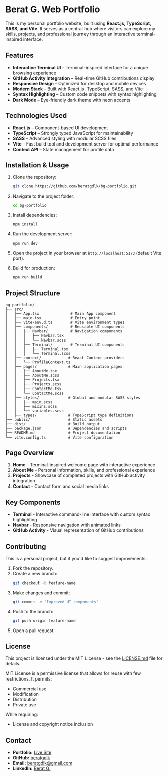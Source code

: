 # Berat G. Web Portfolio

This is my personal portfolio website, built using **React.js, TypeScript, SASS, and Vite**. It serves as a central hub where visitors can explore my skills, projects, and professional journey through an interactive terminal-inspired interface.

## Features

- **Interactive Terminal UI** – Terminal-inspired interface for a unique browsing experience
- **GitHub Activity Integration** – Real-time GitHub contributions display
- **Responsive Design** – Optimized for desktop and mobile devices
- **Modern Stack** – Built with React.js, TypeScript, SASS, and Vite
- **Syntax Highlighting** – Custom code snippets with syntax highlighting
- **Dark Mode** – Eye-friendly dark theme with neon accents

## Technologies Used

- **React.js** – Component-based UI development
- **TypeScript** – Strongly typed JavaScript for maintainability
- **SASS** – Advanced styling with modular SCSS files
- **Vite** – Fast build tool and development server for optimal performance
- **Context API** – State management for profile data

## Installation & Usage

1. Clone the repository:
   ```bash
   git clone https://github.com/beratgdlk/bg-portfolio.git
   ```

2. Navigate to the project folder:
   ```bash
   cd bg-portfolio
   ```

3. Install dependencies:
   ```bash
   npm install
   ```

4. Run the development server:
   ```bash
   npm run dev
   ```

5. Open the project in your browser at `http://localhost:5173` (default Vite port).

6. Build for production:
   ```bash
   npm run build
   ```

## Project Structure

```
bg-portfolio/
├── src/
│   ├── App.tsx              # Main App component
│   ├── main.tsx             # Entry point
│   ├── vite-env.d.ts        # Vite environment types
│   ├── components/          # Reusable UI components
│   │   ├── Navbar/          # Navigation components
│   │   │   ├── Navbar.tsx
│   │   │   └── Navbar.scss
│   │   ├── Terminal/        # Terminal UI components
│   │   │   ├── Terminal.tsx
│   │   │   └── Terminal.scss
│   ├── context/            # React Context providers
│   │   └── ProfileContext.ts
│   ├── pages/              # Main application pages
│   │   ├── AboutMe.tsx
│   │   ├── AboutMe.scss
│   │   ├── Projects.tsx
│   │   ├── Projects.scss
│   │   ├── ContactMe.tsx
│   │   └── ContactMe.scss
│   ├── styles/             # Global and modular SASS styles
│   │   ├── main.scss
│   │   ├── mixins.scss
│   │   └── variables.scss
│   ├── types/              # TypeScript type definitions
├── public/                 # Static assets
├── dist/                   # Build output
├── package.json            # Dependencies and scripts
├── README.md               # Project documentation
└── vite.config.ts          # Vite configuration
```

## Page Overview

1. **Home** - Terminal-inspired welcome page with interactive experience
2. **About Me** - Personal information, skills, and professional experience
3. **Projects** - Showcase of completed projects with GitHub activity integration
4. **Contact** - Contact form and social media links

## Key Components

- **Terminal** - Interactive command-line interface with custom syntax highlighting
- **Navbar** - Responsive navigation with animated links
- **GitHub Activity** - Visual representation of GitHub contributions

## Contributing

This is a personal project, but if you'd like to suggest improvements:

1. Fork the repository.
2. Create a new branch:
   ```bash
   git checkout -b feature-name
   ```
3. Make changes and commit:
   ```bash
   git commit -m "Improved UI components"
   ```
4. Push to the branch:
   ```bash
   git push origin feature-name
   ```
5. Open a pull request.

## License

This project is licensed under the MIT License - see the [LICENSE.md](LICENSE.md) file for details.

MIT License is a permissive license that allows for reuse with few restrictions. It permits:
- Commercial use
- Modification
- Distribution
- Private use

While requiring:
- License and copyright notice inclusion

## Contact

- **Portfolio:** [Live Site](https://jocular-unicorn-731246.netlify.app/#)
- **GitHub:** [beratgdlk](https://github.com/beratgdlk)
- **Email:** beratgdlk@gmail.com
- **LinkedIn:** [Berat G.](https://www.linkedin.com/in/beratg/)
